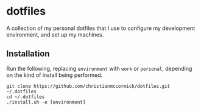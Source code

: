 # dotfiles

A collection of my personal dotfiles that I use to configure my development environment, and set up my machines.

## Installation

Run the following, replacing `environment` with `work` or `personal`, depending on the kind of install being performed.

```
git clone https://github.com/christianmccormick/dotfiles.git ~/.dotfiles
cd ~/.dotfiles
./install.sh -e [environment]
```
